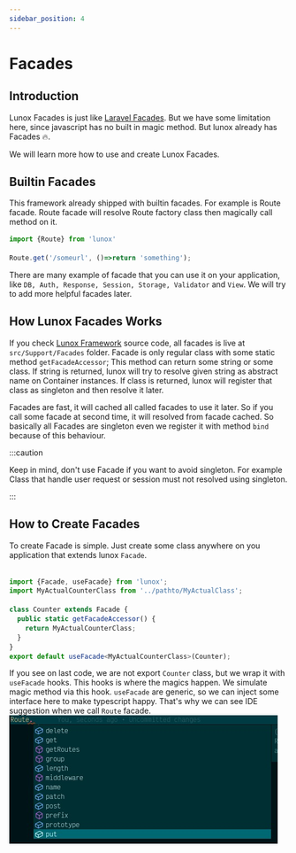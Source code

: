 ```yaml
---
sidebar_position: 4
---
```


# Facades
## Introduction
Lunox Facades is just like [Laravel Facades](https://laravel.com/docs/8.x/facades). But we have some limitation here, since javascript has no built in magic method. But lunox already has Facades :fire:. 

We will learn more how to use and create Lunox Facades.

## Builtin Facades
This framework already shipped with builtin facades. For example is Route facade. Route facade will resolve Route factory class then magically call method on it.

```ts
import {Route} from 'lunox'

Route.get('/someurl', ()=>return 'something');
```
There are many example of facade that you can use it on your application, like `DB, Auth, Response, Session, Storage, Validator` and `View`. We will try to add more helpful facades later.
## How Lunox Facades Works
If you check [Lunox Framework](https://github.com/kodepandai/lunox-framework) source code, all facades is live at `src/Support/Facades` folder. Facade is only regular class with some static method `getFacadeAccessor`; This method can return some string or some class. If string is returned, lunox will try to resolve given string as abstract name on Container instances. If class is returned, lunox will register that class as singleton and then resolve it later. 

Facades are fast, it will cached all called facades to use it later. So if you call some facade at second time, it will resolved from facade cached. So basically all Facades are singleton even we register it with method `bind` because of this behaviour. 

:::caution

Keep in mind, don't use Facade if you want to avoid singleton. For example Class that handle user request or session must not resolved using singleton.

:::

## How to Create Facades
To create Facade is simple. Just create some class anywhere on you application that extends lunox `Facade`.
```ts

import {Facade, useFacade} from 'lunox';
import MyActualCounterClass from '../pathto/MyActualClass';

class Counter extends Facade {
  public static getFacadeAccessor() {
    return MyActualCounterClass;
  }
}
export default useFacade<MyActualCounterClass>(Counter);
```
If you see on last code, we are not export `Counter` class, but we wrap it with `useFacade` hooks. This hooks is where the magics happen. We simulate magic method via this hook. `useFacade` are generic, so we can inject some interface here to make typescript happy. That's why we can see IDE suggestion when we call `Route` facade.
![Facade auto resolve actual instance](./facade.png "Facade auto resolve actual instance")